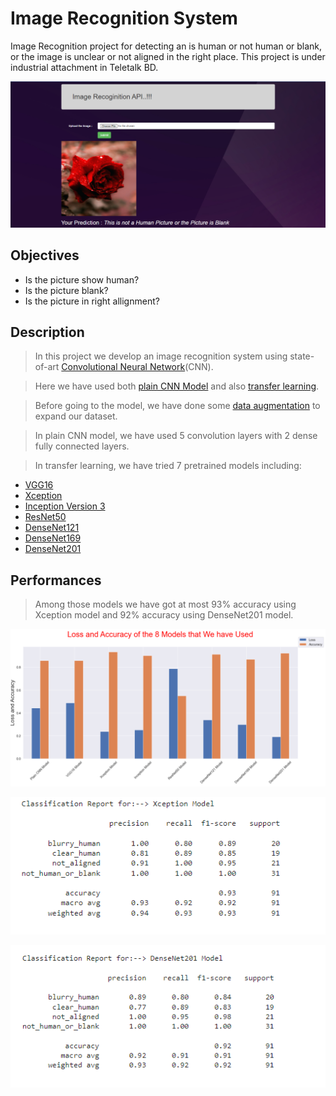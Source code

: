 # Image Recognition System
Image Recognition project for detecting an is human or not human or blank, or the image is unclear or not aligned in the right place. This project is under industrial attachment in Teletalk BD.

![Demo API](https://github.com/nafiul-araf/Industrial-Attachment-Internship/blob/main/ourput.PNG)

## Objectives
- Is the picture show human?
- Is the picture blank?
- Is the picture in right allignment?

## Description 
> In this project we develop an image recognition system using state-of-art [Convolutional Neural Network](https://en.wikipedia.org/wiki/Convolutional_neural_network)(CNN). 

> Here we have used both [plain CNN Model](https://towardsdatascience.com/understanding-cnn-convolutional-neural-network69fd626ee7d4#:~:text=CNN%20is%20a%20type%20of,features%20automatically%20for%20better%20classification.) and also [transfer learning](https://machinelearningmastery.com/transfer-learning-for-deep-learning/). 

> Before going to the model, we have done some [data augmentation](https://www.analyticsvidhya.com/blog/2021/03/image-augmentation-techniques-for-training-deep-learning-models/) to expand our dataset.

> In plain CNN model, we have used 5 convolution layers with 2 dense fully connected layers. 

> In transfer learning, we have tried 7 pretrained models including: 
- [VGG16](https://www.geeksforgeeks.org/vgg-16-cnn-model/)
- [Xception](https://keras.io/api/applications/xception/)
- [Inception Version 3](https://paperswithcode.com/method/inception-v3)
- [ResNet50](https://towardsdatascience.com/understanding-and-coding-a-resnet-in-keras-446d7ff84d33)
- [DenseNet121](https://towardsdatascience.com/creating-densenet-121-with-tensorflow-edbc08a956d8)
- [DenseNet169](https://docs.openvino.ai/latest/omz_models_model_densenet_169.html)
- [DenseNet201](https://keras.io/api/applications/densenet/)

## Performances
> Among those models we have got at most 93% accuracy using Xception model and 92% accuracy using DenseNet201 model.

![Loss and Accuracy](https://github.com/nafiul-araf/Industrial-Attachment-Internship/blob/main/Performances/Attachment1.PNG)

![CR_Xceptiion](https://github.com/nafiul-araf/Industrial-Attachment-Internship/blob/main/Performances/Attachment2.PNG)

![CR_DenseNet201](https://github.com/nafiul-araf/Industrial-Attachment-Internship/blob/main/Performances/Attachment3.PNG)
